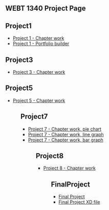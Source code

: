 ## WEBT 1340 Project Page

 <h2>Project1</h2> 
 <ul>
        <li><a href="project1/icons.ai">Project 1 - Chapter work</a></li>
        <li><a href="project1/portfoliobuilder.ai">Project 1 - Portfolio builder</a></li>
       
 </ul> 
 
 <h2>Project3</h2>
 <ul>
       <li><a href="project3/stationary.ai">Project 3 - Chapter work</a></li>

</ul>

<h2>Project5</h2>
<ul>

   <li><a href="project5/aos-brochure.ai">Project 5 - Chapter work</a></li>
<ul>

<h2>Project7</h2>
<ul>

   <li><a href="project7/favorites-graph.ai">Project 7 - Chapter work, pie chart</a></li>
   <li><a href="project7/price-graph2.ai">Project 7 - Chapter work, line graph</a></li>
   <li><a href="project7/reasons-graph.ai">Project 7 - Chapter work, bar graph</a></li>
<ul>

<h2>Project8</h2>
<ul>

   <li><a href="project8/index.html">Project 8 - Chapter work</a></li>
<ul>


<h2>FinalProject</h2>
<ul>

   <li><a href="finalproject/index.html">Final Project</a></li>
   <li><a href="finalproject/finalprojectt">Final Project XD file</a></li>
<ul>


